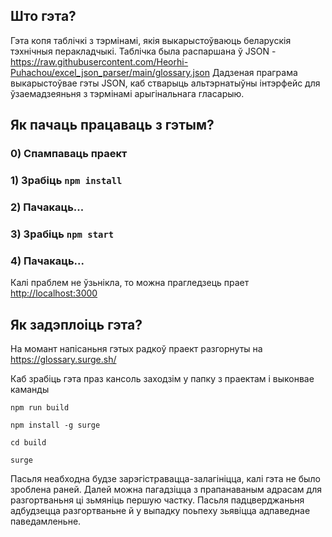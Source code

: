 ## Што гэта?

Гэта копя таблічкі з тэрмінамі, якія выкарыстоўваюць беларускія тэхнічныя перакладчыкі.
Таблічка была распаршана ў JSON - https://raw.githubusercontent.com/Heorhi-Puhachou/excel_json_parser/main/glossary.json
Дадзеная праграма выкарыстоўвае гэты JSON, каб стварыць альтэрнатыўны інтэрфейс для ўзаемадзеяньня з тэрмінамі арыгінальнага гласарыю.


## Як пачаць працаваць з гэтым?

### 0) Спампаваць праект
### 1) Зрабіць `npm install`
### 2) Пачакаць...
### 3) Зрабіць  `npm start`
### 4) Пачакаць...

Калі праблем не ўзьнікла, то можна прагледзець прает
[http://localhost:3000](http://localhost:3000)


## Як задэплоіць гэта?

На момант напісаньня гэтых радкоў праект разгорнуты на https://glossary.surge.sh/

Каб зрабіць гэта праз кансоль заходзім у папку з праектам і выконвае каманды

`npm run build`

`npm install -g surge`

`cd build`

`surge`

Пасьля неабходна будзе зарэгістравацца-залагініцца, калі гэта не было зроблена раней.
Далей можна пагадзіцца з прапанаваным адрасам для разгортваньня ці зьмяніць першую частку.
Пасьля падцверджаньня адбудзецца разгортваньне й у выпадку поьпеху зьявіцца адпаведнае паведамленьне.